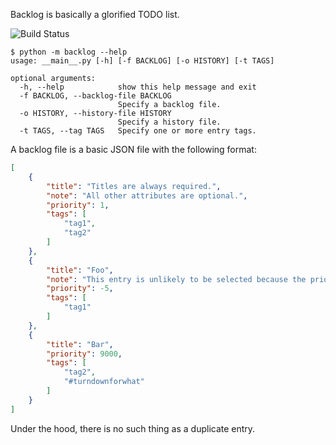 Backlog is basically a glorified TODO list.

![Build Status](https://codeship.com/projects/3c3bac90-ecbc-0132-3f37-1232bdb5f33c/status?branch=master)

```
$ python -m backlog --help
usage: __main__.py [-h] [-f BACKLOG] [-o HISTORY] [-t TAGS]

optional arguments:
  -h, --help            show this help message and exit
  -f BACKLOG, --backlog-file BACKLOG
                        Specify a backlog file.
  -o HISTORY, --history-file HISTORY
                        Specify a history file.
  -t TAGS, --tag TAGS   Specify one or more entry tags.
```

A backlog file is a basic JSON file with the following format:
``` json
[
    {
        "title": "Titles are always required.",
        "note": "All other attributes are optional.",
        "priority": 1,
        "tags": [
            "tag1",
            "tag2"
        ]
    },
    {
        "title": "Foo",
        "note": "This entry is unlikely to be selected because the priority is relatively low.",
        "priority": -5,
        "tags": [
            "tag1"
        ]
    },
    {
        "title": "Bar",
        "priority": 9000,
        "tags": [
            "tag2",
            "#turndownforwhat"
        ]
    }
]
```

Under the hood, there is no such thing as a duplicate entry.
